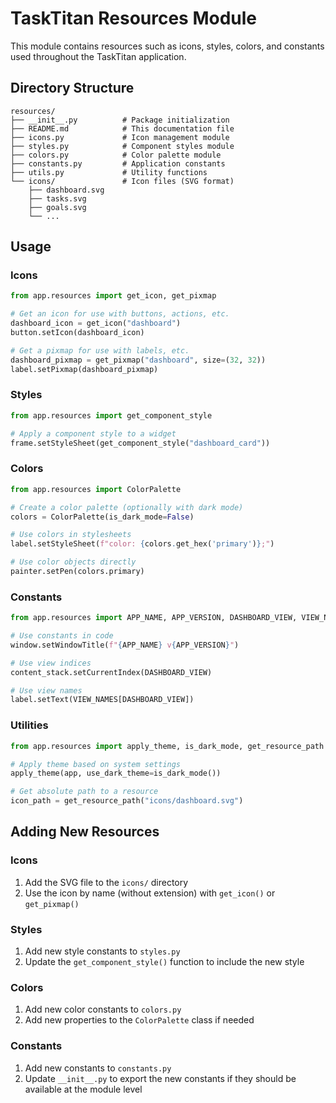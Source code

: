 # TaskTitan Resources Module

This module contains resources such as icons, styles, colors, and constants used throughout the TaskTitan application.

## Directory Structure

```
resources/
├── __init__.py          # Package initialization
├── README.md            # This documentation file
├── icons.py             # Icon management module
├── styles.py            # Component styles module
├── colors.py            # Color palette module
├── constants.py         # Application constants
├── utils.py             # Utility functions
└── icons/               # Icon files (SVG format)
    ├── dashboard.svg
    ├── tasks.svg
    ├── goals.svg
    └── ...
```

## Usage

### Icons

```python
from app.resources import get_icon, get_pixmap

# Get an icon for use with buttons, actions, etc.
dashboard_icon = get_icon("dashboard")
button.setIcon(dashboard_icon)

# Get a pixmap for use with labels, etc.
dashboard_pixmap = get_pixmap("dashboard", size=(32, 32))
label.setPixmap(dashboard_pixmap)
```

### Styles

```python
from app.resources import get_component_style

# Apply a component style to a widget
frame.setStyleSheet(get_component_style("dashboard_card"))
```

### Colors

```python
from app.resources import ColorPalette

# Create a color palette (optionally with dark mode)
colors = ColorPalette(is_dark_mode=False)

# Use colors in stylesheets
label.setStyleSheet(f"color: {colors.get_hex('primary')};")

# Use color objects directly
painter.setPen(colors.primary)
```

### Constants

```python
from app.resources import APP_NAME, APP_VERSION, DASHBOARD_VIEW, VIEW_NAMES

# Use constants in code
window.setWindowTitle(f"{APP_NAME} v{APP_VERSION}")

# Use view indices
content_stack.setCurrentIndex(DASHBOARD_VIEW)

# Use view names
label.setText(VIEW_NAMES[DASHBOARD_VIEW])
```

### Utilities

```python
from app.resources import apply_theme, is_dark_mode, get_resource_path

# Apply theme based on system settings
apply_theme(app, use_dark_theme=is_dark_mode())

# Get absolute path to a resource
icon_path = get_resource_path("icons/dashboard.svg")
```

## Adding New Resources

### Icons

1. Add the SVG file to the `icons/` directory
2. Use the icon by name (without extension) with `get_icon()` or `get_pixmap()`

### Styles

1. Add new style constants to `styles.py`
2. Update the `get_component_style()` function to include the new style

### Colors

1. Add new color constants to `colors.py`
2. Add new properties to the `ColorPalette` class if needed

### Constants

1. Add new constants to `constants.py`
2. Update `__init__.py` to export the new constants if they should be available at the module level 